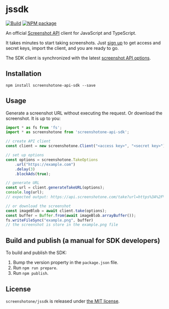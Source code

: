 # jssdk

[![Build](https://github.com/screenshotone/jssdk/actions/workflows/build.yml/badge.svg?branch=main)](https://github.com/screenshotone/jssdk/actions/workflows/build.yml)
[![NPM package](https://img.shields.io/npm/v/screenshotone-api-sdk.svg?branch=main)](https://www.npmjs.com/package/screenshotone-api-sdk)

An official [Screenshot API](https://screenshotone.com/) client for JavaScript and TypeScript. 

It takes minutes to start taking screenshots. Just [sign up](https://screenshotone.com/) to get access and secret keys, import the client, and you are ready to go. 

The SDK client is synchronized with the latest [screenshot API options](https://screenshotone.com/docs/options/).

## Installation

```shell
npm install screenshotone-api-sdk --save
```

## Usage

Generate a screenshot URL without executing the request. Or download the screenshot. It is up to you: 
```javascript
import * as fs from 'fs';
import * as screenshotone from 'screenshotone-api-sdk';

// create API client 
const client = new screenshotone.Client("<access key>", "<secret key>");

// set up options
const options = screenshotone.TakeOptions
    .url("https://example.com")
    .delay(3)
    .blockAds(true);    

// generate URL 
const url = client.generateTakeURL(options);
console.log(url);
// expected output: https://api.screenshotone.com/take?url=https%3A%2F%2Fexample.com&delay=3&block_ads=true&access_key=%3Caccess+key%3E&signature=7f3419ece2c53ed2c7923c7d5deef290d662c3643822bf69ec8259ce10b3ea61

// or download the screenshot
const imageBlob = await client.take(options);
const buffer = Buffer.from(await imageBlob.arrayBuffer());
fs.writeFileSync("example.png", buffer)
// the screenshot is store in the example.png file
```

## Build and publish (a manual for SDK developers)

To build and publish the SDK: 

1. Bump the version property in the `package.json` file. 
2. Run `npm run prepare`. 
3. Run `npm publish`.

## License 

`screenshotone/jssdk` is released under [the MIT license](LICENSE).
